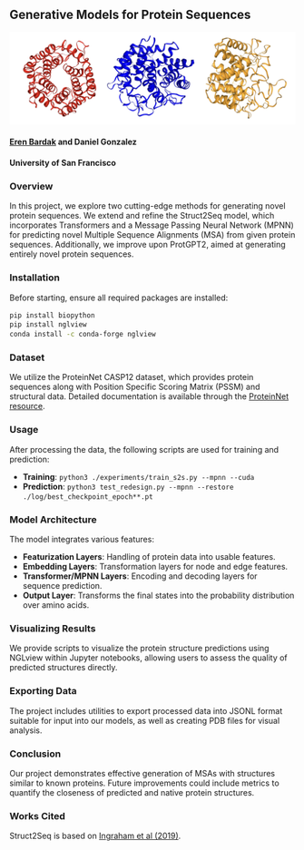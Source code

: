 ## Generative Models for Protein Sequences
![header pic](./images/header.png)
#### [Eren Bardak](https://github.com/eren-bardak) and Daniel Gonzalez
#### University of San Francisco

### Overview
In this project, we explore two cutting-edge methods for generating novel protein sequences. We extend and refine the Struct2Seq model, which incorporates Transformers and a Message Passing Neural Network (MPNN) for predicting novel Multiple Sequence Alignments (MSA) from given protein sequences. Additionally, we improve upon ProtGPT2, aimed at generating entirely novel protein sequences.

### Installation
Before starting, ensure all required packages are installed:
```bash
pip install biopython
pip install nglview
conda install -c conda-forge nglview
```

### Dataset
We utilize the ProteinNet CASP12 dataset, which provides protein sequences along with Position Specific Scoring Matrix (PSSM) and structural data. Detailed documentation is available through the [ProteinNet resource](https://github.com/aqlaboratory/proteinnet).

### Usage
After processing the data, the following scripts are used for training and prediction:
- **Training**: `python3 ./experiments/train_s2s.py --mpnn --cuda`
- **Prediction**: `python3 test_redesign.py --mpnn --restore ./log/best_checkpoint_epoch**.pt`

### Model Architecture
The model integrates various features:
- **Featurization Layers**: Handling of protein data into usable features.
- **Embedding Layers**: Transformation layers for node and edge features.
- **Transformer/MPNN Layers**: Encoding and decoding layers for sequence prediction.
- **Output Layer**: Transforms the final states into the probability distribution over amino acids.

### Visualizing Results
We provide scripts to visualize the protein structure predictions using NGLview within Jupyter notebooks, allowing users to assess the quality of predicted structures directly.

### Exporting Data
The project includes utilities to export processed data into JSONL format suitable for input into our models, as well as creating PDB files for visual analysis.

### Conclusion
Our project demonstrates effective generation of MSAs with structures similar to known proteins. Future improvements could include metrics to quantify the closeness of predicted and native protein structures.

### Works Cited
Struct2Seq is based on [Ingraham et al (2019)](https://papers.nips.cc/paper_files/paper/2019/file/f3a4ff4839c56a5f460c88cce3666a2b-Paper.pdf).
